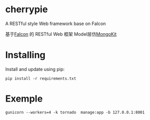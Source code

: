 # cherrypie
A RESTful style Web framework base on Falcon

基于[Falcon](http://falconframework.org/#sectionDesign) 的 RESTful Web 框架 Model层仿[MongoKit](https://github.com/namlook/mongokit)

# Installing
Install and update using pip:

```
pip install -r requirements.txt
```

# Exemple

```
gunicorn --workers=4 -k tornado  manage:app -b 127.0.0.1:8001

```